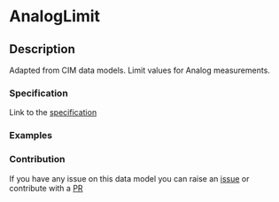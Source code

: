 # AnalogLimit

## Description 

Adapted from CIM data models. Limit values for Analog measurements.
### Specification

Link to the [specification](https://smart-data-models.github.io/dataModel.EnergyCIM/AnalogLimit/doc/spec.md)
### Examples
### Contribution

 If you have any issue on this data model you can raise an [issue](https://github.com/smart-data-models/dataModel.EnergyCIM/issues)  or contribute with a [PR](https://github.com/smart-data-models/dataModel.EnergyCIM/pulls)